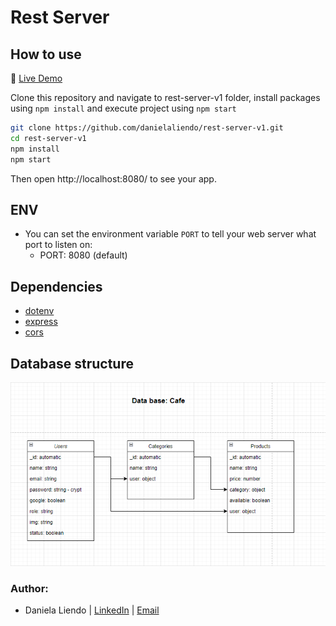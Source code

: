 # Rest Server

## How to use

🔵 [Live Demo](https://rest-server-dl.herokuapp.com/)

Clone this repository and navigate to rest-server-v1 folder, install packages using `npm install` and execute project using `npm start`

```sh
git clone https://github.com/danielaliendo/rest-server-v1.git
cd rest-server-v1
npm install
npm start
```

Then open http://localhost:8080/ to see your app.

## ENV
- You can set the environment variable `PORT` to tell your web server what port to listen on:
  - PORT: 8080 (default)

## Dependencies
- [dotenv](https://github.com/motdotla/dotenv#readme)
- [express](http://expressjs.com/)
- [cors](https://github.com/expressjs/cors#readme)

## Database structure
![img.png](database.png)

### Author:
- Daniela Liendo | [LinkedIn](https://www.linkedin.com/in/daniela-liendo-026289189/) | [Email](mailto:danielaliendo@gmail.com)
